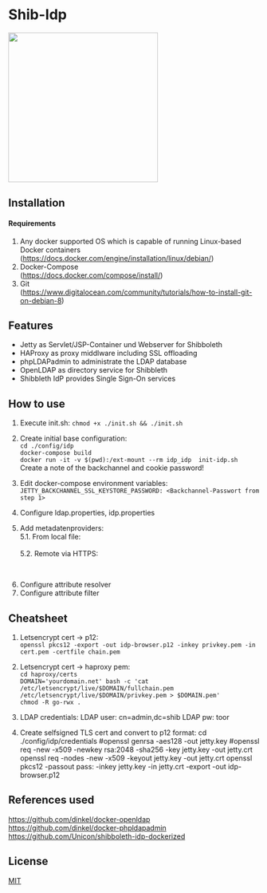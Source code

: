 Shib-Idp
===============
<img src="http://aegisidentity.com/identity-software/wp-content/uploads/shib_square.jpg" width="300"/>


## Installation

#### Requirements

1. Any docker supported OS which is capable of running Linux-based Docker containers 
</br>(https://docs.docker.com/engine/installation/linux/debian/)
2. Docker-Compose
</br>(https://docs.docker.com/compose/install/)
3. Git
</br>(https://www.digitalocean.com/community/tutorials/how-to-install-git-on-debian-8)

## Features
 - Jetty as Servlet/JSP-Container und Webserver for Shibboleth
 - HAProxy as proxy middlware including SSL offloading
 - phpLDAPadmin to administrate the LDAP database
 - OpenLDAP as directory service for Shibbleth
 - Shibbleth IdP provides Single Sign-On services 

## How to use
1. Execute init.sh: ```chmod +x ./init.sh && ./init.sh```

2. Create initial base configuration:
	</br>```cd ./config/idp```
	</br>```docker-compose build```
	</br>```docker run -it -v $(pwd):/ext-mount --rm idp_idp  init-idp.sh```
	</br>Create a note of the backchannel and cookie password!
	
3. Edit docker-compose environment variables:
	</br>```JETTY_BACKCHANNEL_SSL_KEYSTORE_PASSWORD: <Backchannel-Passwort from step 1>```
	
4. Configure ldap.properties, idp.properties

5. Add metadatenproviders:
<br/>5.1. From local file:
<br/><MetadataProvider id="sp-lr.shib"  xsi:type="FilesystemMetadataProvider" metadataFile="%{idp.home}/metadata/sp-metadata.xml"/>
<br/>5.2. Remote via HTTPS:
<br/>	

6. Configure attribute resolver
7. Configure attribute filter

## Cheatsheet
1. Letsencrypt cert -> p12: 
	</br>```openssl pkcs12 -export -out idp-browser.p12 -inkey privkey.pem -in cert.pem -certfile chain.pem```
	
2. Letsencrypt cert -> haproxy pem: 
	</br>```cd haproxy/certs```
	</br>```DOMAIN='yourdomain.net' bash -c 'cat /etc/letsencrypt/live/$DOMAIN/fullchain.pem /etc/letsencrypt/live/$DOMAIN/privkey.pem > $DOMAIN.pem'```
	</br>```chmod -R go-rwx .```

3. LDAP credentials:
	LDAP user: cn=admin,dc=shib
	LDAP pw: toor
	
4. Create selfsigned TLS cert and convert to p12 format:
	cd ./config/idp/credentials
	#openssl genrsa -aes128 -out jetty.key
	#openssl req -new -x509 -newkey rsa:2048 -sha256 -key jetty.key -out jetty.crt
	openssl req  -nodes -new -x509  -keyout jetty.key -out jetty.crt
	openssl pkcs12 -passout pass: -inkey jetty.key -in jetty.crt -export -out idp-browser.p12

## References used
https://github.com/dinkel/docker-openldap
</br>https://github.com/dinkel/docker-phpldapadmin
</br>https://github.com/Unicon/shibboleth-idp-dockerized

## License

[MIT](LICENSE)
